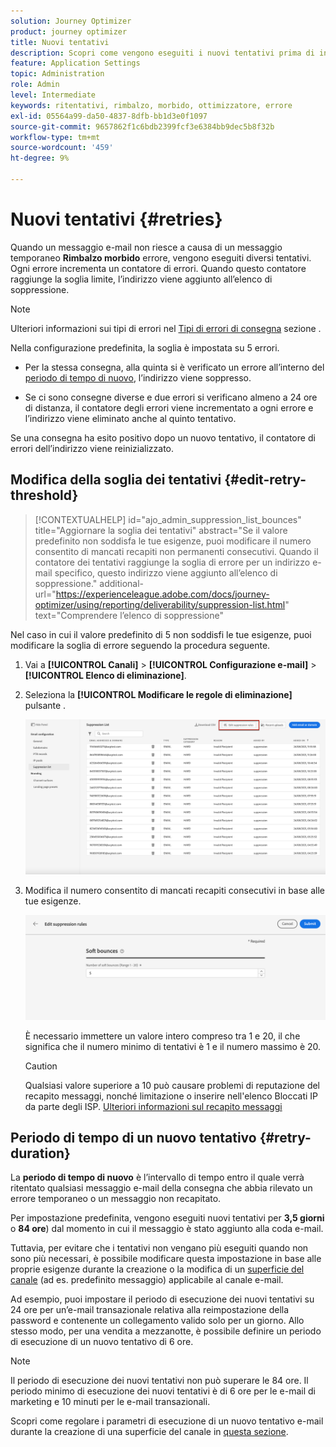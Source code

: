 ```yaml
---
solution: Journey Optimizer
product: journey optimizer
title: Nuovi tentativi
description: Scopri come vengono eseguiti i nuovi tentativi prima di inviare un indirizzo all’elenco di soppressione
feature: Application Settings
topic: Administration
role: Admin
level: Intermediate
keywords: ritentativi, rimbalzo, morbido, ottimizzatore, errore
exl-id: 05564a99-da50-4837-8dfb-bb1d3e0f1097
source-git-commit: 9657862f1c6bdb2399fcf3e6384bb9dec5b8f32b
workflow-type: tm+mt
source-wordcount: '459'
ht-degree: 9%

---
```


# Nuovi tentativi {#retries}

Quando un messaggio e-mail non riesce a causa di un messaggio temporaneo **Rimbalzo morbido** errore, vengono eseguiti diversi tentativi. Ogni errore incrementa un contatore di errori. Quando questo contatore raggiunge la soglia limite, l’indirizzo viene aggiunto all’elenco di soppressione.

>[!NOTE]
>
>Ulteriori informazioni sui tipi di errori nel [Tipi di errori di consegna](../reports/suppression-list.md#delivery-failures) sezione .

Nella configurazione predefinita, la soglia è impostata su 5 errori.

* Per la stessa consegna, alla quinta si è verificato un errore all’interno del [periodo di tempo di nuovo](#retry-duration), l’indirizzo viene soppresso.

* Se ci sono consegne diverse e due errori si verificano almeno a 24 ore di distanza, il contatore degli errori viene incrementato a ogni errore e l’indirizzo viene eliminato anche al quinto tentativo.

Se una consegna ha esito positivo dopo un nuovo tentativo, il contatore di errori dell’indirizzo viene reinizializzato.

## Modifica della soglia dei tentativi {#edit-retry-threshold}

>[!CONTEXTUALHELP]
>id="ajo_admin_suppression_list_bounces"
>title="Aggiornare la soglia dei tentativi"
>abstract="Se il valore predefinito non soddisfa le tue esigenze, puoi modificare il numero consentito di mancati recapiti non permanenti consecutivi. Quando il contatore dei tentativi raggiunge la soglia di errore per un indirizzo e-mail specifico, questo indirizzo viene aggiunto all’elenco di soppressione."
>additional-url="https://experienceleague.adobe.com/docs/journey-optimizer/using/reporting/deliverability/suppression-list.html" text="Comprendere l’elenco di soppressione"

Nel caso in cui il valore predefinito di 5 non soddisfi le tue esigenze, puoi modificare la soglia di errore seguendo la procedura seguente.

1. Vai a **[!UICONTROL Canali]** > **[!UICONTROL Configurazione e-mail]** > **[!UICONTROL Elenco di eliminazione]**.

1. Seleziona la **[!UICONTROL Modificare le regole di eliminazione]** pulsante .

   ![](assets/suppression-list-edit-retries.png)

1. Modifica il numero consentito di mancati recapiti consecutivi in base alle tue esigenze.

   ![](assets/suppression-list-edit-soft-bounces.png)

   È necessario immettere un valore intero compreso tra 1 e 20, il che significa che il numero minimo di tentativi è 1 e il numero massimo è 20.

   >[!CAUTION]
   >
   >Qualsiasi valore superiore a 10 può causare problemi di reputazione del recapito messaggi, nonché limitazione o inserire nell&#39;elenco Bloccati IP da parte degli ISP. [Ulteriori informazioni sul recapito messaggi](../reports/deliverability.md)

## Periodo di tempo di un nuovo tentativo {#retry-duration}

La **periodo di tempo di nuovo** è l’intervallo di tempo entro il quale verrà ritentato qualsiasi messaggio e-mail della consegna che abbia rilevato un errore temporaneo o un messaggio non recapitato.

Per impostazione predefinita, vengono eseguiti nuovi tentativi per **3,5 giorni** o **84 ore**) dal momento in cui il messaggio è stato aggiunto alla coda e-mail.

Tuttavia, per evitare che i tentativi non vengano più eseguiti quando non sono più necessari, è possibile modificare questa impostazione in base alle proprie esigenze durante la creazione o la modifica di un [superficie del canale](channel-surfaces.md) (ad es. predefinito messaggio) applicabile al canale e-mail.

Ad esempio, puoi impostare il periodo di esecuzione dei nuovi tentativi su 24 ore per un’e-mail transazionale relativa alla reimpostazione della password e contenente un collegamento valido solo per un giorno. Allo stesso modo, per una vendita a mezzanotte, è possibile definire un periodo di esecuzione di un nuovo tentativo di 6 ore.

>[!NOTE]
>
>Il periodo di esecuzione dei nuovi tentativi non può superare le 84 ore. Il periodo minimo di esecuzione dei nuovi tentativi è di 6 ore per le e-mail di marketing e 10 minuti per le e-mail transazionali.

Scopri come regolare i parametri di esecuzione di un nuovo tentativo e-mail durante la creazione di una superficie del canale in [questa sezione](../email/email-settings.md#email-retry).

